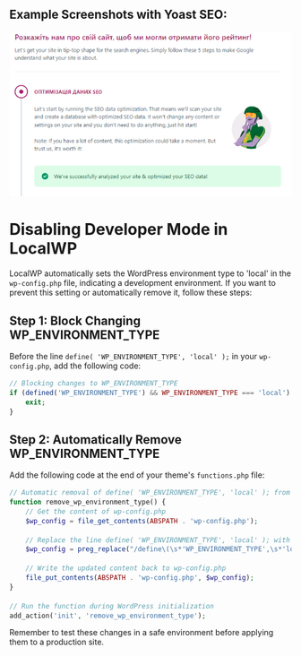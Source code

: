 ## Example Screenshots with Yoast SEO:

![Disable Dev Mode](pic/Yoast-SEO-disable-dev-mode.png "Disable Developer Mode")
<!--![Enable Dev Mode](pic/Yoast-SEO-enable-dev-mode.png "Enable Developer Mode")-->

# Disabling Developer Mode in LocalWP

LocalWP automatically sets the WordPress environment type to 'local' in the `wp-config.php` file, indicating a development environment. If you want to prevent this setting or automatically remove it, follow these steps:

## Step 1: Block Changing WP_ENVIRONMENT_TYPE

Before the line `define( 'WP_ENVIRONMENT_TYPE', 'local' );` in your `wp-config.php`, add the following code:

```php
// Blocking changes to WP_ENVIRONMENT_TYPE
if (defined('WP_ENVIRONMENT_TYPE') && WP_ENVIRONMENT_TYPE === 'local') {
    exit;
}
```

## Step 2: Automatically Remove WP_ENVIRONMENT_TYPE

Add the following code at the end of your theme's `functions.php` file:

```php
// Automatic removal of define( 'WP_ENVIRONMENT_TYPE', 'local' ); from wp-config.php
function remove_wp_environment_type() {
    // Get the content of wp-config.php
    $wp_config = file_get_contents(ABSPATH . 'wp-config.php');

    // Replace the line define( 'WP_ENVIRONMENT_TYPE', 'local' ); with an empty string
    $wp_config = preg_replace("/define\(\s*'WP_ENVIRONMENT_TYPE',\s*'local'\s*\);\s*/", '', $wp_config);

    // Write the updated content back to wp-config.php
    file_put_contents(ABSPATH . 'wp-config.php', $wp_config);
}

// Run the function during WordPress initialization
add_action('init', 'remove_wp_environment_type');
```

Remember to test these changes in a safe environment before applying them to a production site.
